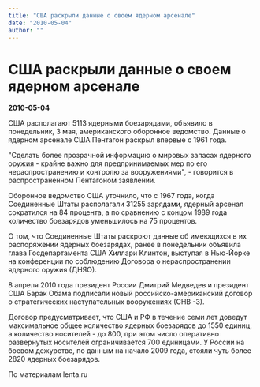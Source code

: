 ```yaml
---
title: "США раскрыли данные о своем ядерном арсенале"
date: "2010-05-04"
author: ""
---
```


# США раскрыли данные о своем ядерном арсенале

**2010-05-04** 

США располагают 5113 ядерными боезарядами, объявило в понедельник, 3 мая, американского оборонное ведомство. Данные о ядерном арсенале США Пентагон раскрыл впервые с 1961 года.

"Сделать более прозрачной информацию о мировых запасах ядерного оружия - крайне важно для предпринимаемых мер по его нераспространению и контролю за вооружениями", - говорится в распространенном Пентагоном заявлении.

Оборонное ведомство США уточнило, что с 1967 года, когда Соединенные Штаты располагали 31255 зарядами, ядерный арсенал сократился на 84 процента, а по сравнению с концом 1989 года количество боезарядов уменьшилось на 75 процентов.

О том, что Соединенные Штаты раскроют данные об имеющихся в их распоряжении ядерных боезарядах, ранее в понедельник объявила глава Госдепартамента США Хиллари Клинтон, выступая в Нью-Йорке на конференции по соблюдению Договора о нераспространении ядерного оружия (ДНЯО).

8 апреля 2010 года президент России Дмитрий Медведев и президент США Барак Обама подписали новый российско-американский договор о стратегических наступательных вооружениях (СНВ -3).

Договор предусматривает, что США и РФ в течение семи лет доведут максимальное общее количество ядерных боезарядов до 1550 единиц, а количество носителей - до 800, при этом число оперативно развернутых носителей ограничивается 700 единицами. У России на боевом дежурстве, по данным на начало 2009 года, стояли чуть более 2820 ядерных боезарядов.

По материалам lenta.ru